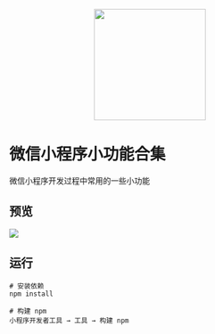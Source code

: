 <p align="center">
<img src="http://cdn.xuanyunet.com/common/images/logo.svg" height="200" />
</p>

# 微信小程序小功能合集

微信小程序开发过程中常用的一些小功能

## 预览

<img src="http://cdn.xuanyunet.com/xy_weapp_qrcode.jpg"/>


## 运行
```
# 安装依赖
npm install

# 构建 npm
小程序开发者工具 → 工具 → 构建 npm
```
